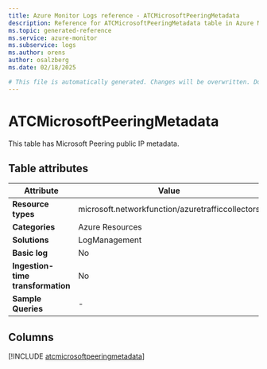 ```yaml
---
title: Azure Monitor Logs reference - ATCMicrosoftPeeringMetadata
description: Reference for ATCMicrosoftPeeringMetadata table in Azure Monitor Logs.
ms.topic: generated-reference
ms.service: azure-monitor
ms.subservice: logs
ms.author: orens
author: osalzberg
ms.date: 02/18/2025

# This file is automatically generated. Changes will be overwritten. Do not change this file directly.
---
```


# ATCMicrosoftPeeringMetadata

This table has Microsoft Peering public IP metadata.


## Table attributes

|Attribute|Value|
|---|---|
|**Resource types**|microsoft.networkfunction/azuretrafficcollectors|
|**Categories**|Azure Resources|
|**Solutions**| LogManagement|
|**Basic log**|No|
|**Ingestion-time transformation**|No|
|**Sample Queries**|-|



## Columns
  
[!INCLUDE [atcmicrosoftpeeringmetadata](~/reusable-content/ce-skilling/azure/includes/azure-monitor/reference/tables/atcmicrosoftpeeringmetadata-include.md)]
